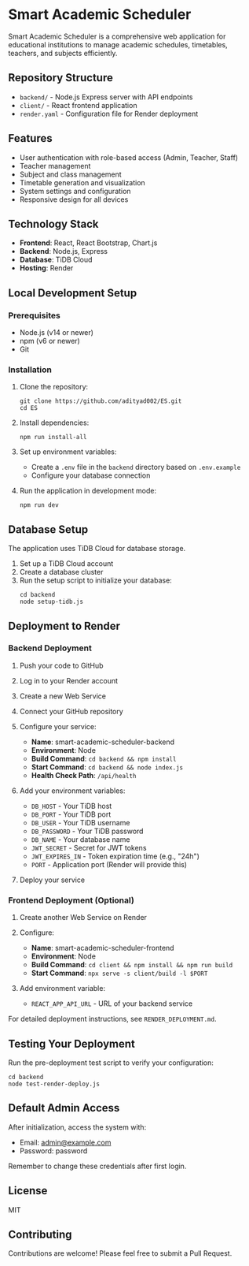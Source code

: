 # Smart Academic Scheduler

Smart Academic Scheduler is a comprehensive web application for educational institutions to manage academic schedules, timetables, teachers, and subjects efficiently.

## Repository Structure

- `backend/` - Node.js Express server with API endpoints
- `client/` - React frontend application
- `render.yaml` - Configuration file for Render deployment

## Features

- User authentication with role-based access (Admin, Teacher, Staff)
- Teacher management
- Subject and class management
- Timetable generation and visualization
- System settings and configuration
- Responsive design for all devices

## Technology Stack

- **Frontend**: React, React Bootstrap, Chart.js
- **Backend**: Node.js, Express
- **Database**: TiDB Cloud
- **Hosting**: Render

## Local Development Setup

### Prerequisites

- Node.js (v14 or newer)
- npm (v6 or newer)
- Git

### Installation

1. Clone the repository:
   ```
   git clone https://github.com/adityad002/ES.git
   cd ES
   ```

2. Install dependencies:
   ```
   npm run install-all
   ```

3. Set up environment variables:
   - Create a `.env` file in the `backend` directory based on `.env.example`
   - Configure your database connection

4. Run the application in development mode:
   ```
   npm run dev
   ```

## Database Setup

The application uses TiDB Cloud for database storage.

1. Set up a TiDB Cloud account
2. Create a database cluster
3. Run the setup script to initialize your database:
   ```
   cd backend
   node setup-tidb.js
   ```

## Deployment to Render

### Backend Deployment

1. Push your code to GitHub
2. Log in to your Render account
3. Create a new Web Service
4. Connect your GitHub repository
5. Configure your service:
   - **Name**: smart-academic-scheduler-backend
   - **Environment**: Node
   - **Build Command**: `cd backend && npm install`
   - **Start Command**: `cd backend && node index.js`
   - **Health Check Path**: `/api/health`

6. Add your environment variables:
   - `DB_HOST` - Your TiDB host
   - `DB_PORT` - Your TiDB port
   - `DB_USER` - Your TiDB username
   - `DB_PASSWORD` - Your TiDB password
   - `DB_NAME` - Your database name
   - `JWT_SECRET` - Secret for JWT tokens
   - `JWT_EXPIRES_IN` - Token expiration time (e.g., "24h")
   - `PORT` - Application port (Render will provide this)

7. Deploy your service

### Frontend Deployment (Optional)

1. Create another Web Service on Render
2. Configure:
   - **Name**: smart-academic-scheduler-frontend
   - **Environment**: Node
   - **Build Command**: `cd client && npm install && npm run build`
   - **Start Command**: `npx serve -s client/build -l $PORT`

3. Add environment variable:
   - `REACT_APP_API_URL` - URL of your backend service

For detailed deployment instructions, see `RENDER_DEPLOYMENT.md`.

## Testing Your Deployment

Run the pre-deployment test script to verify your configuration:

```
cd backend
node test-render-deploy.js
```

## Default Admin Access

After initialization, access the system with:
- Email: admin@example.com
- Password: password

Remember to change these credentials after first login.

## License

MIT

## Contributing

Contributions are welcome! Please feel free to submit a Pull Request.